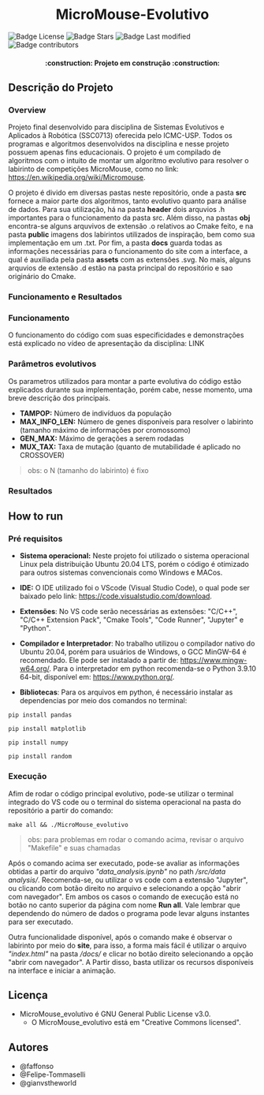<h1 align="center"> MicroMouse-Evolutivo </h1>

![Badge License](https://img.shields.io/github/license/faffonso/MicroMouse-Evolutivo?color=g)
![Badge Stars](https://img.shields.io/github/stars/faffonso/MicroMouse-Evolutivo?color=g)
![Badge Last modified](https://img.shields.io/github/last-commit/faffonso/micromouse-evolutivo?style=flat)
![Badge contributors](https://img.shields.io/github/contributors/faffonso/micromouse-evolutivo?style=flat)

<h4 align="center"> 
    :construction:  Projeto em construção  :construction:
</h4>

## Descrição do Projeto

### Overview

Projeto final desenvolvido para disciplina de Sistemas Evolutivos e Aplicados à Robótica (SSC0713) oferecida pelo ICMC-USP. Todos os programas  e algoritmos desenvolvidos na disciplina e nesse projeto possuem apenas fins educacionais. O projeto é um compilado de algoritmos com o intuito de montar um algoritmo evolutivo para resolver o labirinto de competições MicroMouse, como no link: https://en.wikipedia.org/wiki/Micromouse. 

O projeto é divido em diversas pastas neste repositório, onde a pasta **src** fornece a maior parte dos algoritmos, tanto evolutivo quanto para análise de dados. Para sua utilização, há na pasta **header** dois arquvios .h importantes para o funcionamento da pasta src. Além disso, na pastas **obj** encontra-se alguns arquvivos de extensão .o relativos ao Cmake feito, e na pasta **public** imagens dos labirintos utilizados de inspiração, bem como sua implementação em um .txt. Por fim, a pasta **docs** guarda todas as informações necessárias para o funcionamento do site com a interface, a qual é auxiliada pela pasta **assets** com as extensões .svg. No mais, alguns arquvios de extensão .d estão na pasta principal do repositório e sao originário do Cmake.

### Funcionamento e Resultados

### Funcionamento

O funcionamento do código com suas especificidades e demonstrações está explicado no vídeo de apresentação da disciplina:
LINK

### Parâmetros evolutivos

Os parametros utilizados para montar a parte evolutiva do código estão explicados durante sua implementação, porém cabe, nesse momento, uma breve descrição dos principais.

* **TAMPOP:** Número de indivíduos da população
* **MAX_INFO_LEN:** Número de genes disponíveis para resolver o labirinto (tamanho máximo de informações por cromossomo)
* **GEN_MAX:** Máximo de gerações a serem rodadas
* **MUX_TAX:** Taxa de mutação (quanto de mutabilidade é aplicado no CROSSOVER)

> obs: o N (tamanho do labirinto) é fixo

### Resultados



## How to run

### Pré requisitos

* **Sistema operacional:** Neste projeto foi utilizado o sistema operacional Linux pela distribuição Ubuntu 20.04 LTS, porém o código é otimizado para outros sistemas convencionais como Windows e MACos.

* **IDE:** O IDE utilizado foi o VScode (Visual Studio Code), o qual pode ser baixado pelo link: https://code.visualstudio.com/download.

* **Extensões**: No VS code serão necessárias as extensões: "C/C++", "C/C++ Extension Pack", "Cmake Tools", "Code Runner", "Jupyter" e "Python".

* **Compilador e Interpretador**: No trabalho utilizou o compilador nativo do Ubuntu 20.04, porém para usuários de Windows, o GCC MinGW-64 é recomendado. Ele pode ser instalado a partir de: https://www.mingw-w64.org/. Para o interpretador em python recomenda-se o Python 3.9.10 64-bit, disponível em: https://www.python.org/.

* **Bibliotecas**: Para os arquivos em python, é necessário instalar as dependencias por meio dos comandos no terminal:

~~~
pip install pandas
~~~
~~~
pip install matplotlib
~~~
~~~
pip install numpy
~~~
~~~
pip install random
~~~
### Execução

Afim de rodar o código principal evolutivo, pode-se utilizar o terminal integrado do VS code ou o terminal do sistema operacional na pasta do repositório a partir do comando:
~~~
make all && ./MicroMouse_evolutivo
~~~
 
> obs: para problemas em rodar o comando acima, revisar o arquivo "Makefile" e suas chamadas
 
Após o comando acima ser executado, pode-se avaliar as informações obtidas a partir do arquivo *"data_analysis.ipynb"* no path */src/data analysis/*. Recomenda-se, ou utilizar o vs code com a extensão "Jupyter", ou clicando com botão direito no arquivo e selecionando a opção "abrir com navegador". Em ambos os casos o comando de execução está no botão no canto superior da página com nome **Run all**. Vale lembrar que dependendo do número de dados o programa pode levar alguns instantes para ser executado.
 
Outra funcionalidade disponível, após o comando make é observar o labirinto por meio do **site**, para isso, a forma mais fácil é utilizar o arquivo *"index.html"* na pasta */docs/* e clicar no botão direito selecionando a opção "abrir com navegador". A Partir disso, basta utilizar os recursos disponíveis na interface e iniciar a animação.


## Licença

* MicroMouse_evolutivo é GNU General Public License v3.0.
    * O MicroMouse_evolutivo está em "Creative Commons licensed".

## Autores

- @faffonso
- @Felipe-Tommaselli
- @gianvstheworld
